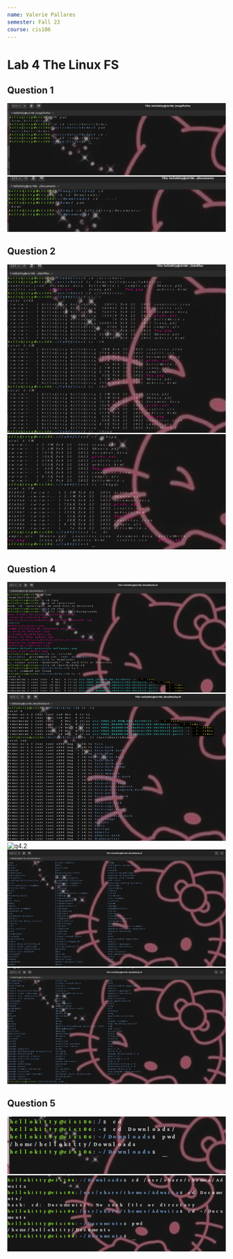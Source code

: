 ```yaml
---
name: Valerie Pallares
semester: Fall 23
course: cis106
---
```


# Lab 4 The Linux FS

## Question 1
![q1](lab4.1.png)<br>
![q1.2](lab4.1.2.png)<br>

## Question 2
![q2](lab4.2.1.png)<br>
![q2.2](lab4.2.2.png)<br>

## Question 4
![q4](lab4.4.1.png)<br>
![q4.1](lab4.4.2.png)<br>
![q4.2](lab4.4.3)<br>
![q4.3](lab4.4.4.png)<br>
![q4.4](lab4.4.5.png)<br>

## Question 5
![q5](lab4.5.1.png)<br>
![q5.1](lab4.5.2.png)<br>


